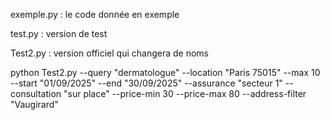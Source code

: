 exemple.py : le code donnée en exemple

test.py : version de test

Test2.py : version officiel qui changera de noms

python Test2.py   --query "dermatologue"    --location "Paris 75015"    --max 10    --start "01/09/2025"    --end "30/09/2025"   --assurance "secteur 1"   --consultation "sur place"   --price-min 30   --price-max 80   --address-filter "Vaugirard"